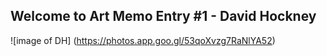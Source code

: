 ## Welcome to Art Memo Entry #1 - David Hockney 
![image of DH]
(https://photos.app.goo.gl/53qoXvzg7RaNlYA52)
